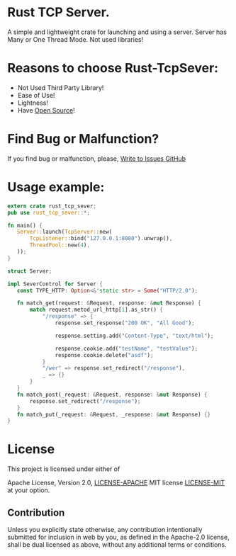 # Rust TCP Server. 

A simple and lightweight crate for launching and using a server. Server has Many or One Thread Mode. Not used libraries!

# Reasons to choose Rust-TcpSever:
* Not Used Third Party Library!
* Ease of Use!
* Lightness!
* Have [Open Source](https://github.com/Amakesasha/Rust-TcpServer)!

# Find Bug or Malfunction?

If you find bug or malfunction, please, [Write to Issues GitHub](https://github.com/Amakesasha/Rust-TcpServer/issues)


# Usage example: 
 ``` Rust
extern crate rust_tcp_sever;
pub use rust_tcp_sever::*;

fn main() {
    Server::launch(TcpServer::new(
        TcpListener::bind("127.0.0.1:8080").unwrap(),
        ThreadPool::new(4),
    ));
}

struct Server;

impl SeverControl for Server {
    const TYPE_HTTP: Option<&'static str> = Some("HTTP/2.0");

    fn match_get(request: &Request, response: &mut Response) {
        match request.metod_url_http[1].as_str() {
            "/response" => {
                response.set_response("200 OK", "All Good");

                response.setting.add("Content-Type", "text/html");

                response.cookie.add("testName", "testValue");
                response.cookie.delete("asdf");
            }
            "/wer" => response.set_redirect("/response"),
            _ => {}
        }
    }
    fn match_post(_request: &Request, response: &mut Response) {
        response.set_redirect("/response");
    }
    fn match_put(_request: &Request, _response: &mut Response) {}
}
 ```

# License
This project is licensed under either of

Apache License, Version 2.0, [LICENSE-APACHE](http://www.apache.org/licenses/LICENSE-2.0)
MIT license [LICENSE-MIT](http://opensource.org/licenses/MIT)
at your option.

## Contribution
Unless you explicitly state otherwise, any contribution intentionally submitted for inclusion in web by you, as defined in the Apache-2.0 license, shall be dual licensed as above, without any additional terms or conditions.
